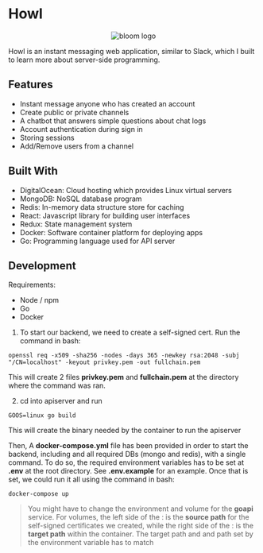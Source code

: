 # Howl

<p align="center">
  <img src="https://github.com/jadiego/howl/blob/master/howl.png" alt="bloom logo"/>
</p>

Howl is an instant messaging web application, similar to Slack, which I built to learn more about server-side programming. 

## Features
- Instant message anyone who has created an account
- Create public or private channels
- A chatbot that answers simple questions about chat logs
- Account authentication during sign in
- Storing sessions
- Add/Remove users from a channel

## Built With
- DigitalOcean: Cloud hosting which provides Linux virtual servers
- MongoDB: NoSQL database program
- Redis: In-memory data structure store for caching
- React: Javascript library for building user interfaces
- Redux: State management system
- Docker: Software container platform for deploying apps
- Go: Programming language used for API server

## Development

Requirements:
- Node / npm
- Go
- Docker

1. To start our backend, we need to create a self-signed cert. Run the command in bash:
```
openssl req -x509 -sha256 -nodes -days 365 -newkey rsa:2048 -subj "/CN=localhost" -keyout privkey.pem -out fullchain.pem
``` 
This will create 2 files **privkey.pem** and **fullchain.pem** at the directory where the command was ran. 

2. cd into apiserver and run 
```
GOOS=linux go build
```
This will create the binary needed by the container to run the apiserver

Then, A **docker-compose.yml** file has been provided in order to start the backend, including and all required DBs (mongo and redis), with a single command. To do so, the required environment variables has to be set at **.env** at the root directory. See **.env.example** for an example. Once that is set, we could run it all using the command in bash:
```
docker-compose up
```
> You might have to change the environment and volume for the **goapi** service. For volumes, the left side of the : is the **source path** for the self-signed certificates we created, while the right side of the : is the **target path** within the container. The target path and and path set by the environment variable has to match

